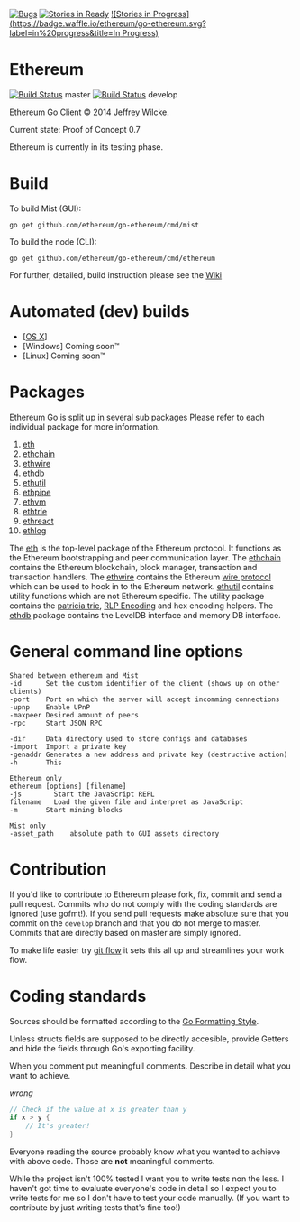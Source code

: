 [![Bugs](https://badge.waffle.io/ethereum/go-ethereum.png?label=bug&title=Bugs)](https://waffle.io/ethereum/go-ethereum)
[![Stories in Ready](https://badge.waffle.io/ethereum/go-ethereum.png?label=ready&title=Ready)](https://waffle.io/ethereum/go-ethereum)
[![Stories in
Progress](https://badge.waffle.io/ethereum/go-ethereum.svg?label=in%20progress&title=In Progress)](http://waffle.io/ethereum/go-ethereum)

Ethereum
========

[![Build
Status](http://build.ethdev.com/buildstatusimage?builder=Linux%20Go%20master%20branch)](http://build.ethdev.com:8010/builders/Linux%20Go%20master%20branch/builds/-1) master [![Build
Status](http://build.ethdev.com/buildstatusimage?builder=Linux%20Go%20develop%20branch)](http://build.ethdev.com:8010/builders/Linux%20Go%20develop%20branch/builds/-1) develop

Ethereum Go Client © 2014 Jeffrey Wilcke.

Current state: Proof of Concept 0.7

Ethereum is currently in its testing phase. 

Build
=====

To build Mist (GUI):

`go get github.com/ethereum/go-ethereum/cmd/mist`

To build the node (CLI):

`go get github.com/ethereum/go-ethereum/cmd/ethereum`

For further, detailed, build instruction please see the [Wiki](https://github.com/ethereum/go-ethereum/wiki/Building-Ethereum(Go))

Automated (dev) builds
======================

* [[OS X](http://build.ethdev.com/builds/OSX%20Go%20develop%20branch/latest/app/)]
* [Windows] Coming soon&trade;
* [Linux] Coming soon&trade;

Packages
========

Ethereum Go is split up in several sub packages Please refer to each
individual package for more information.
  1. [eth](https://github.com/ethereum/go-ethereum)
  2. [ethchain](https://github.com/ethereum/go-ethereum/tree/master/ethchain)
  3. [ethwire](https://github.com/ethereum/go-ethereum/tree/master/ethwire)
  4. [ethdb](https://github.com/ethereum/go-ethereum/tree/master/ethdb)
  5. [ethutil](https://github.com/ethereum/go-ethereum/tree/master/ethutil)
  6. [ethpipe](https://github.com/ethereum/go-ethereum/tree/master/ethpipe)
  7. [ethvm](https://github.com/ethereum/go-ethereum/tree/master/ethvm)
  8. [ethtrie](https://github.com/ethereum/go-ethereum/tree/master/ethtrie)
  9. [ethreact](https://github.com/ethereum/go-ethereum/tree/master/ethreact)
  10. [ethlog](https://github.com/ethereum/go-ethereum/tree/master/ethlog)

The [eth](https://github.com/ethereum/go-ethereum) is the top-level package
of the Ethereum protocol. It functions as the Ethereum bootstrapping and
peer communication layer. The [ethchain](https://github.com/ethereum/go-ethereum/tree/master/ethchain)
contains the Ethereum blockchain, block manager, transaction and
transaction handlers. The [ethwire](https://github.com/ethereum/go-ethereum/tree/master/ethwire) contains
the Ethereum [wire protocol](http://wiki.ethereum.org/index.php/Wire_Protocol) which can be used
to hook in to the Ethereum network. [ethutil](https://github.com/ethereum/go-ethereum/tree/master/ethutil) contains
utility functions which are not Ethereum specific. The utility package
contains the [patricia trie](http://wiki.ethereum.org/index.php/Patricia_Tree),
[RLP Encoding](http://wiki.ethereum.org/index.php/RLP) and hex encoding
helpers. The [ethdb](https://github.com/ethereum/go-ethereum/tree/master/ethdb) package
contains the LevelDB interface and memory DB interface.

General command line options
============================

```
Shared between ethereum and Mist
-id      Set the custom identifier of the client (shows up on other clients)
-port    Port on which the server will accept incomming connections
-upnp    Enable UPnP
-maxpeer Desired amount of peers
-rpc     Start JSON RPC

-dir     Data directory used to store configs and databases
-import  Import a private key
-genaddr Generates a new address and private key (destructive action)
-h       This

Ethereum only
ethereum [options] [filename]
-js        Start the JavaScript REPL
filename   Load the given file and interpret as JavaScript
-m       Start mining blocks

Mist only
-asset_path    absolute path to GUI assets directory
```

Contribution
============

If you'd like to contribute to Ethereum please fork, fix, commit and
send a pull request. Commits who do not comply with the coding standards
are ignored (use gofmt!). If you send pull requests make absolute sure that you
commit on the `develop` branch and that you do not merge to master.
Commits that are directly based on master are simply ignored.

To make life easier try [git flow](http://nvie.com/posts/a-successful-git-branching-model/) it sets
this all up and streamlines your work flow.

Coding standards
================

Sources should be formatted according to the [Go Formatting
Style](http://golang.org/doc/effective_go.html#formatting).

Unless structs fields are supposed to be directly accesible, provide
Getters and hide the fields through Go's exporting facility.

When you comment put meaningfull comments. Describe in detail what you
want to achieve.

*wrong*

```go
// Check if the value at x is greater than y
if x > y {
    // It's greater!
}
```

Everyone reading the source probably know what you wanted to achieve
with above code. Those are **not** meaningful comments.

While the project isn't 100% tested I want you to write tests non the
less. I haven't got time to evaluate everyone's code in detail so I
expect you to write tests for me so I don't have to test your code
manually. (If you want to contribute by just writing tests that's fine
too!)

